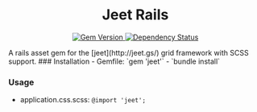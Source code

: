 <h1 align="center">Jeet Rails</h1>
<p align="center">
  <a href="http://badge.fury.io/rb/jeet">
    <img src="http://img.shields.io/gem/v/jeet.svg?style=flat" alt="Gem Version">
  </a>
  <a href="https://gemnasium.com/corysimmons/jeet-rails">
    <img src="http://img.shields.io/gemnasium/corysimmons/jeet-rails.svg?style=flat" alt="Dependency Status">
  </a>
</p>
A rails asset gem for the [jeet](http://jeet.gs/) grid framework with SCSS support.
### Installation
- Gemfile: `gem 'jeet'`
- `bundle install`

### Usage
- application.css.scss: `@import 'jeet';`

